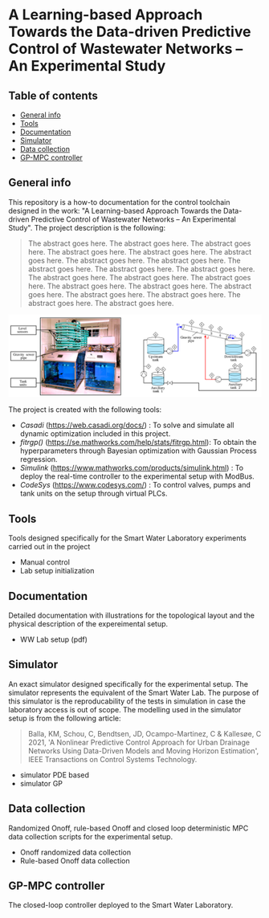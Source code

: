 # A Learning-based Approach Towards the Data-driven Predictive Control of Wastewater Networks – An Experimental Study

## Table of contents
* [General info](#general-info)
* [Tools](#tools)
* [Documentation](#documentation)
* [Simulator](#simulator)
* [Data collection](#data-collection)
* [GP-MPC controller](#GP-MPC-controller)

## General info
This repository is a how-to documentation for the control toolchain designed in the work: "A Learning-based Approach Towards the Data-driven Predictive Control of Wastewater Networks – An Experimental Study". The project description is the following: 

>The abstract goes here. The abstract goes here. The abstract goes here. The abstract goes here. The abstract goes here. The abstract goes here. The abstract goes here. The abstract goes here. The abstract goes here. The abstract goes here. The abstract goes here. The abstract goes here. The abstract goes here. The abstract goes here. The abstract goes here. The abstract goes here. The abstract goes here. The abstract goes here. The abstract goes here. The abstract goes here. The abstract goes here.

![Smart Water Laboratory at Aalborg University for benchmarking the GP-MPC control algorithms.](./images/setup_scheme.png)

The project is created with the following tools: 
* _Casadi_ (https://web.casadi.org/docs/) : To solve and simulate all dynamic optimization included in this project.
* _fitrgp()_ (https://se.mathworks.com/help/stats/fitrgp.html): To obtain the hyperparameters through Bayesian optimization with Gaussian Process regression.
* _Simulink_ (https://www.mathworks.com/products/simulink.html) : To deploy the real-time controller to the experimental setup with ModBus.
* _CodeSys_ (https://www.codesys.com/) : To control valves, pumps and tank units on the setup through virtual PLCs.
	
## Tools
Tools designed specifically for the Smart Water Laboratory experiments carried out in the project
* Manual control
* Lab setup initialization

## Documentation
Detailed documentation with illustrations for the topological layout and the physical description of the expereimental setup. 
* WW Lab setup (pdf)
	
## Simulator
An exact simulator designed specifically for the experimental setup. The simulator represents the equivalent of the Smart Water Lab. The purpose of this simulator is the reproducability of the tests in simulation in case the laboratory access is out of scope. The modelling used in the simulator setup is from the following article: 

>Balla, KM, Schou, C, Bendtsen, JD, Ocampo-Martinez, C & Kallesøe, C 2021, 'A Nonlinear Predictive Control Approach for Urban Drainage Networks Using Data-Driven Models and Moving Horizon Estimation', IEEE Transactions on Control Systems Technology.

* simulator PDE based
* simulator GP

## Data collection
Randomized Onoff, rule-based Onoff and closed loop deterministic MPC data collection scripts for the experimental setup. 
* Onoff randomized data collection
* Rule-based Onoff data collection

## GP-MPC controller
The closed-loop controller deployed to the Smart Water Laboratory.  

